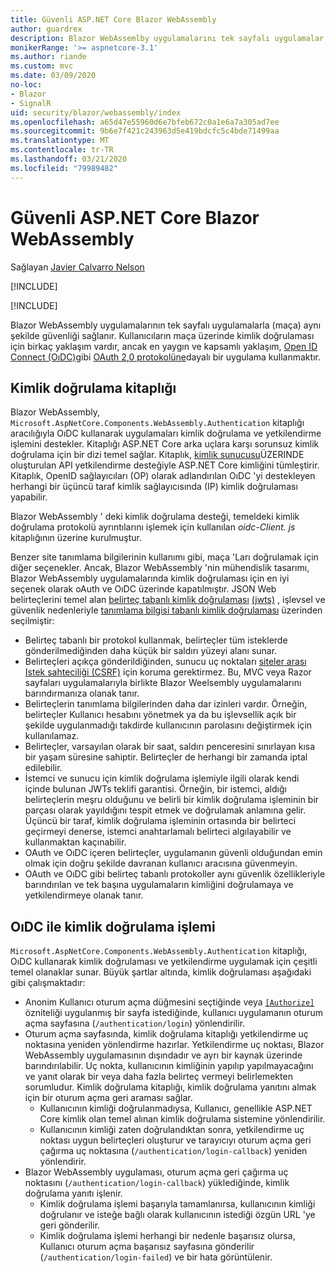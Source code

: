 ```yaml
---
title: Güvenli ASP.NET Core Blazor WebAssembly
author: guardrex
description: Blazor WebAssemlby uygulamalarını tek sayfalı uygulamalar (maça 'Lar) olarak güvenli hale getirme hakkında bilgi edinin.
monikerRange: '>= aspnetcore-3.1'
ms.author: riande
ms.custom: mvc
ms.date: 03/09/2020
no-loc:
- Blazor
- SignalR
uid: security/blazor/webassembly/index
ms.openlocfilehash: a65d47e55960d6e7bfeb672c0a1e6a7a305ad7ee
ms.sourcegitcommit: 9b6e7f421c243963d5e419bdcfc5c4bde71499aa
ms.translationtype: MT
ms.contentlocale: tr-TR
ms.lasthandoff: 03/21/2020
ms.locfileid: "79989482"
---
```

# <a name="secure-aspnet-core-opno-locblazor-webassembly"></a>Güvenli ASP.NET Core Blazor WebAssembly

Sağlayan [Javier Calvarro Nelson](https://github.com/javiercn)

[!INCLUDE[](~/includes/blazorwasm-preview-notice.md)]

[!INCLUDE[](~/includes/blazorwasm-3.2-template-article-notice.md)]

Blazor WebAssembly uygulamalarının tek sayfalı uygulamalarla (maça) aynı şekilde güvenliği sağlanır. Kullanıcıların maça üzerinde kimlik doğrulaması için birkaç yaklaşım vardır, ancak en yaygın ve kapsamlı yaklaşım, [Open ID Connect (OıDC)](https://openid.net/connect/)gibi [OAuth 2,0 protokolüne](https://oauth.net/)dayalı bir uygulama kullanmaktır.

## <a name="authentication-library"></a>Kimlik doğrulama kitaplığı

Blazor WebAssembly, `Microsoft.AspNetCore.Components.WebAssembly.Authentication` kitaplığı aracılığıyla OıDC kullanarak uygulamaları kimlik doğrulama ve yetkilendirme işlemini destekler. Kitaplığı ASP.NET Core arka uçlara karşı sorunsuz kimlik doğrulama için bir dizi temel sağlar. Kitaplık, [kimlik sunucusu](https://identityserver.io/)ÜZERINDE oluşturulan API yetkilendirme desteğiyle ASP.NET Core kimliğini tümleştirir. Kitaplık, OpenID sağlayıcıları (OP) olarak adlandırılan OıDC 'yi destekleyen herhangi bir üçüncü taraf kimlik sağlayıcısında (IP) kimlik doğrulaması yapabilir.

Blazor WebAssembly ' deki kimlik doğrulama desteği, temeldeki kimlik doğrulama protokolü ayrıntılarını işlemek için kullanılan *oidc-Client. js* kitaplığının üzerine kurulmuştur.

Benzer site tanımlama bilgilerinin kullanımı gibi, maça 'Ları doğrulamak için diğer seçenekler. Ancak, Blazor WebAssembly 'nin mühendislik tasarımı, Blazor WebAssembly uygulamalarında kimlik doğrulaması için en iyi seçenek olarak oAuth ve OıDC üzerinde kapatılmıştır. JSON Web belirteçlerini temel alan [belirteç tabanlı kimlik doğrulaması](xref:security/anti-request-forgery#token-based-authentication) [(jwts)](https://self-issued.info/docs/draft-ietf-oauth-json-web-token.html) , işlevsel ve güvenlik nedenleriyle [tanımlama bilgisi tabanlı kimlik doğrulaması](xref:security/anti-request-forgery#cookie-based-authentication) üzerinden seçilmiştir:

* Belirteç tabanlı bir protokol kullanmak, belirteçler tüm isteklerde gönderilmediğinden daha küçük bir saldırı yüzeyi alanı sunar.
* Belirteçleri açıkça gönderildiğinden, sunucu uç noktaları [siteler arası Istek sahteciliği (CSRF)](xref:security/anti-request-forgery) için koruma gerektirmez. Bu, MVC veya Razor sayfaları uygulamalarıyla birlikte Blazor Weelsembly uygulamalarını barındırmanıza olanak tanır.
* Belirteçlerin tanımlama bilgilerinden daha dar izinleri vardır. Örneğin, belirteçler Kullanıcı hesabını yönetmek ya da bu işlevsellik açık bir şekilde uygulanmadığı takdirde kullanıcının parolasını değiştirmek için kullanılamaz.
* Belirteçler, varsayılan olarak bir saat, saldırı penceresini sınırlayan kısa bir yaşam süresine sahiptir. Belirteçler de herhangi bir zamanda iptal edilebilir.
* İstemci ve sunucu için kimlik doğrulama işlemiyle ilgili olarak kendi içinde bulunan JWTs teklifi garantisi. Örneğin, bir istemci, aldığı belirteçlerin meşru olduğunu ve belirli bir kimlik doğrulama işleminin bir parçası olarak yayıldığını tespit etmek ve doğrulamak anlamına gelir. Üçüncü bir taraf, kimlik doğrulama işleminin ortasında bir belirteci geçirmeyi denerse, istemci anahtarlamalı belirteci algılayabilir ve kullanmaktan kaçınabilir.
* OAuth ve OıDC içeren belirteçler, uygulamanın güvenli olduğundan emin olmak için doğru şekilde davranan kullanıcı aracısına güvenmeyin.
* OAuth ve OıDC gibi belirteç tabanlı protokoller aynı güvenlik özellikleriyle barındırılan ve tek başına uygulamaların kimliğini doğrulamaya ve yetkilendirmeye olanak tanır.

## <a name="authentication-process-with-oidc"></a>OıDC ile kimlik doğrulama işlemi

`Microsoft.AspNetCore.Components.WebAssembly.Authentication` kitaplığı, OıDC kullanarak kimlik doğrulaması ve yetkilendirme uygulamak için çeşitli temel olanaklar sunar. Büyük şartlar altında, kimlik doğrulaması aşağıdaki gibi çalışmaktadır:

* Anonim Kullanıcı oturum açma düğmesini seçtiğinde veya [`[Authorize]`](xref:Microsoft.AspNetCore.Authorization.AuthorizeAttribute) özniteliği uygulanmış bir sayfa istediğinde, kullanıcı uygulamanın oturum açma sayfasına (`/authentication/login`) yönlendirilir.
* Oturum açma sayfasında, kimlik doğrulama kitaplığı yetkilendirme uç noktasına yeniden yönlendirme hazırlar. Yetkilendirme uç noktası, Blazor WebAssembly uygulamasının dışındadır ve ayrı bir kaynak üzerinde barındırılabilir. Uç nokta, kullanıcının kimliğinin yapılıp yapılmayacağını ve yanıt olarak bir veya daha fazla belirteç vermeyi belirlemekten sorumludur. Kimlik doğrulama kitaplığı, kimlik doğrulama yanıtını almak için bir oturum açma geri araması sağlar.
  * Kullanıcının kimliği doğrulanmadıysa, Kullanıcı, genellikle ASP.NET Core kimlik olan temel alınan kimlik doğrulama sistemine yönlendirilir.
  * Kullanıcının kimliği zaten doğrulandıktan sonra, yetkilendirme uç noktası uygun belirteçleri oluşturur ve tarayıcıyı oturum açma geri çağırma uç noktasına (`/authentication/login-callback`) yeniden yönlendirir.
* Blazor WebAssembly uygulaması, oturum açma geri çağırma uç noktasını (`/authentication/login-callback`) yüklediğinde, kimlik doğrulama yanıtı işlenir.
  * Kimlik doğrulama işlemi başarıyla tamamlanırsa, kullanıcının kimliği doğrulanır ve isteğe bağlı olarak kullanıcının istediği özgün URL 'ye geri gönderilir.
  * Kimlik doğrulama işlemi herhangi bir nedenle başarısız olursa, Kullanıcı oturum açma başarısız sayfasına gönderilir (`/authentication/login-failed`) ve bir hata görüntülenir.
